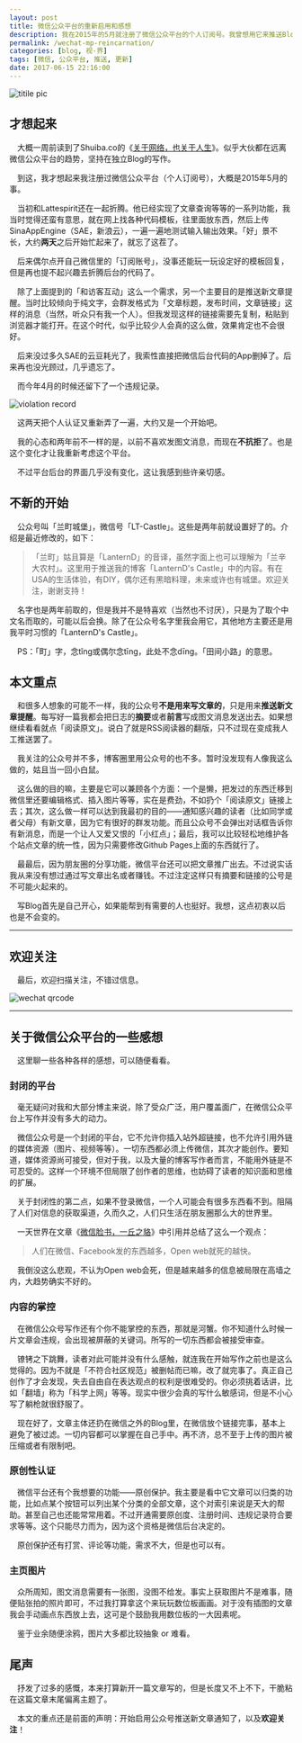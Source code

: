 ```yaml
---
layout: post
title: 微信公众平台的重新启用和感想
description: 我在2015年的5月就注册了微信公众平台的个人订阅号。我曾想用它来推送Blog新文章的链接（纯文字消息），但那时候欢乐地折腾了几天然后就放弃了。两年过去了，到了现在普通账号已经不能发送纯文字消息了，但我还是决定用它来给所有人推送新文章提醒。文末又说了些关于微信平台的感想，可以随便看看。
permalink: /wechat-mp-reincarnation/
categories: [blog, 视·界]
tags: [微信, 公众平台, 推送, 更新]
date: 2017-06-15 22:16:00
--- 
```


<!--「{{site.img-hosting}}/Pic4Post/」-->

![titile pic]({{site.img-hosting}}/Pic4Post/wechat-mp-reincarnation/2017-06-10-wechat.png)

## 才想起来

　大概一周前读到了Shuiba.co的《[关于网络，也关于人生](https://blog.shuiba.co/about-web-about-life)》。似乎大伙都在远离微信公众平台的趋势，坚持在独立Blog的写作。

　到这，我才想起来我注册过微信公众平台（个人订阅号），大概是2015年5月的事。

　当初和Lattespirit还在一起折腾。他已经实现了文章查询等等的一系列功能，我当时觉得还蛮有意思，就在网上找各种代码模板，往里面放东西，然后上传SinaAppEngine（SAE，新浪云），一遍一遍地测试输入输出效果。「好」景不长，大约**两天**之后开始忙起来了，就忘了这茬了。

　后来偶尔点开自己微信里的「订阅账号」，没事还能玩一玩设定好的模板回复，但是再也提不起兴趣去折腾后台的代码了。

　除了上面提到的「和访客互动」这么一个需求，另一个主要目的是推送新文章提醒。当时比较倾向于纯文字，会群发格式为「文章标题，发布时间，文章链接」这样的消息（当然，听众只有我一个人）。但我发现这样的链接需要先复制，粘贴到浏览器才能打开。在这个时代，似乎比较少人会真的这么做，效果肯定也不会很好。

　后来没过多久SAE的云豆耗光了，我索性直接把微信后台代码的App删掉了。后来再也没光顾过，几乎遗忘了。

　而今年4月的时候还留下了一个违规记录。

![violation record]({{site.img-hosting}}/Pic4Post/wechat-mp-reincarnation/violation-record.png)

　这两天把个人认证又重新弄了一遍，大约又是一个开始吧。

　我的心态和两年前不一样的是，以前不喜欢发图文消息，而现在**不抗拒**了。也是这个变化才让我重新考虑这个平台。

　不过平台后台的界面几乎没有变化，这让我感到些许亲切感。


## 不新的开始

　公众号叫「兰町城堡」，微信号「LT-Castle」。这些是两年前就设置好了的。介绍是最近修改的，如下：

> 「兰町」姑且算是「LanternD」的音译，虽然字面上也可以理解为「兰辛大农村」。这里用于推送我的博客「LanternD's Castle」中的内容。有在USA的生活体验，有DIY，偶尔还有黑暗料理，未来或许也有城堡。欢迎关注，谢谢支持！

　名字也是两年前取的，但是我并不是特喜欢（当然也不讨厌），只是为了取个中文名而取的，可能以后会换。除了在公众号名字里我会用它，其他地方主要还是用我平时习惯的「LanternD's Castle」。

　PS：「町」字，念tǐng或偶尔念tīng，此处不念dīng。「田间小路」的意思。

## 本文重点

　和很多人想象的可能不一样，我的公众号**不是用来写文章的**，只是用来**推送新文章提醒**。每写好一篇我都会把日志的**摘要**或者**前言**写成图文消息发送出去。如果想继续看看就点「阅读原文」。说白了就是RSS阅读器的翻版，只不过现在变成我人工推送罢了。

　我关注的公众号并不多，博客圈里用公众号的也不多。暂时没发现有人像我这么做的，姑且当一回小白鼠。

　这么做的目的嘛，主要是它可以兼顾各个方面：一个是懒，把发过的东西迁移到微信里还要编辑格式、插入图片等等，实在是费劲，不如扔个「阅读原文」链接上去；其次，这么做一样可以达到我最初的目的——通知感兴趣的读者（比如同学或者父母）有新文章，因为它有很好的群发功能。而且公众号不会弹出对话框告诉你有新消息，而是一个让人又爱又恨的「小红点」；最后，我可以比较轻松地维护各个站点文章的统一性，因为只需要修改Github Pages上面的东西就行了。

　最最后，因为朋友圈的分享功能，微信平台还可以把文章推广出去。不过说实话我从来没有想过通过写文章出名或者赚钱。不过注定这样只有摘要和链接的公号是不可能火起来的。

　写Blog首先是自己开心，如果能帮到有需要的人也挺好。我想，这点初衷以后也是不会变的。

------

## 欢迎关注

　最后，欢迎扫描关注，不错过信息。

![wechat qrcode]({{site.img-hosting}}/Pic4Post/wechat-mp-reincarnation/lt-castle-qrcode.jpg)

------

## 关于微信公众平台的一些感想

　这里聊一些各种各样的感想，可以随便看看。

### 封闭的平台

　毫无疑问对我和大部分博主来说，除了受众广泛，用户覆盖面广，在微信公众平台上写作并没有多大的动力。

　微信公众号是一个封闭的平台，它不允许你插入站外超链接，也不允许引用外链的媒体资源（图片、视频等等）。一切东西都必须上传微信，其次才能创作。要知道，媒体资源尚可接受，但对于我，以及大量的博客写作者而言，不能用外链是不可忍受的。这样一个环境不但局限了创作者的思维，也妨碍了读者的知识面和思维的扩展。

　关于封闭性的第二点，如果不登录微信，一个人可能会有很多东西看不到。阻隔了人们对信息的获取渠道，久而久之，人们只生活在朋友圈那么大的世界里。

　一天世界在文章《[微信脸书，一丘之貉](https://blog.yitianshijie.net/2017/06/02/wechat-and-facebook-and-anti-web/)》中引用并总结了这么一个观点：

> 人们在微信、Facebook发的东西越多，Open web就死的越快。

　我倒没这么悲观，不认为Open web会死，但是越来越多的信息被局限在高墙之内，大趋势确实不好的。

### 内容的掌控

　在微信公众号写作还有个你不能掌控的东西，那就是河蟹。你不知道什么时候一片文章会违规，会出现被屏蔽的关键词。所写的一切东西都会被接受审查。

　镣铐之下跳舞，读者对此可能并没有什么感触，就连我在开始写作之前也是这么觉得的。因为不就是「不符合社区规范」被删帖而已嘛，改了就完事了。真正自己创作了才会发现，失去自由自在表达观点的权利是很难受的。你必须挑着话讲，比如「翻墙」称为「科学上网」等等。现实中很少会真的写什么敏感词，但是不小心写了躺枪就很舒服了。

　现在好了，文章主体还扔在微信之外的Blog里，在微信放个链接完事，基本上避免了被过滤。一切内容都可以掌握在自己手中。再不济，总不至于上传的图片被压缩或者有限制吧。

### 原创性认证

　微信平台还有个我想要的功能——原创保护。我主要是看中它文章可以归类的功能，比如点某个按钮可以列出某个分类的全部文章，这个对索引来说是天大的帮助。甚至自己也还能常常用着。不过开通需要原创度、注册时间、违规记录符合要求等等。这个只能尽力而为，因为这个资格是微信后台决定的。

　原创保护还有打赏、评论等功能，需求不大，但是也可以有。

### 主页图片

　众所周知，图文消息需要有一张图，没图不给发。事实上获取图片不是难事，随便贴张拍的照片即可，不过我打算拿这个来玩玩数位板画画。对于没有插图的文章我会手动画点东西放上去，这可是个鼓励我用数位板的一大因素呢。

　鉴于业余随便涂鸦，图片大多都比较抽象 or 难看。

## 尾声

　抒发了过多的感慨，本来打算新开一篇文章写的，但是长度又不上不下，干脆粘在这篇文章末尾偏离主题了。

　本文的重点还是前面的声明：开始启用公众号推送新文章通知了，以及**欢迎关注**！

